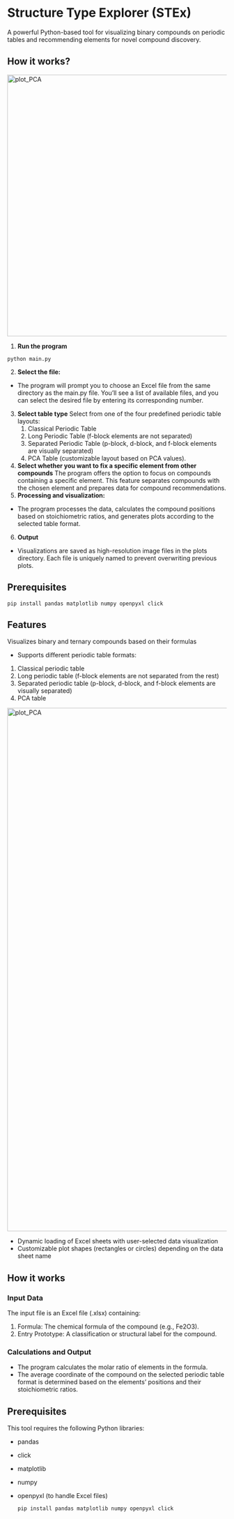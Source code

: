 # Structure Type Explorer (STEx)

A powerful Python-based tool for visualizing binary compounds on periodic tables and recommending elements for novel compound discovery.

## **How it works?**

<img src="https://github.com/user-attachments/assets/ea766332-292a-4ab6-bad6-49bc1aa0fd57" alt="plot_PCA" width="600"/>

1. **Run the program**
```
python main.py
```
2. **Select the file:**
* The program will prompt you to choose an Excel file from the same directory as the main.py file. You’ll see a list of available files, and you can select the desired file by entering its corresponding number.
3. **Select table type**
  Select from one of the four predefined periodic table layouts:
	1.	Classical Periodic Table
	2.	Long Periodic Table (f-block elements are not separated)
	3.	Separated Periodic Table (p-block, d-block, and f-block elements are visually separated)
	4.	PCA Table (customizable layout based on PCA values).
4. **Select whether you want to fix a specific element from other compounds**
The program offers the option to focus on compounds containing a specific element. This feature separates compounds with the chosen element and prepares data for compound recommendations.
6. **Processing and visualization:**
* The program processes the data, calculates the compound positions based on stoichiometric ratios, and generates plots according to the selected table format.
6. **Output**
* Visualizations are saved as high-resolution image files in the plots directory. Each file is uniquely named to prevent overwriting previous plots.

## **Prerequisites**
  ```
  pip install pandas matplotlib numpy openpyxl click
  ```

## **Features**
Visualizes binary and ternary compounds based on their formulas
* Supports different periodic table formats:
1. Classical periodic table
2. Long periodic table (f-block elements are not separated from the rest)
3. Separated periodic table (p-block, d-block, and f-block elements are visually separated)
4. PCA table

<img src="https://github.com/user-attachments/assets/f13044ad-3027-428c-93bb-81f95685ee9b" alt="plot_PCA" width="1200"/>



* Dynamic loading of Excel sheets with user-selected data visualization
* Customizable plot shapes (rectangles or circles) depending on the data sheet name

## **How it works**

### Input Data

The input file is an Excel file (.xlsx) containing:

1. Formula: The chemical formula of the compound (e.g., Fe2O3).
2. Entry Prototype: A classification or structural label for the compound.

### Calculations and Output

* The program calculates the molar ratio of elements in the formula.
* The average coordinate of the compound on the selected periodic table format is determined based on the elements’ positions and their stoichiometric ratios.


## **Prerequisites**
This tool requires the following Python libraries:

* pandas
* click
* matplotlib
* numpy
* openpyxl (to handle Excel files)

  ```
  pip install pandas matplotlib numpy openpyxl click
  ```


